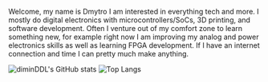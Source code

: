 Welcome, my name is Dmytro I am interested in everything tech and more. I mostly do digital electronics with microcontrollers/SoCs, 3D printing, and software development. Often I venture out of my comfort zone to learn something new, for example right now I am improving my analog and power electronics skills as well as learning FPGA development. If I have an internet connection and time I can pretty much make anything.

![diminDDL's GitHub stats](https://github-readme-stats.vercel.app/api?username=diminDDL&show_icons=true&theme=codeSTACKr)
![Top Langs](https://github-readme-stats.vercel.app/api/top-langs/?username=diminDDL&layout=compact&theme=codeSTACKr)
<!--
**diminDDL/diminDDL** is a ✨ _special_ ✨ repository because its `README.md` (this file) appears on your GitHub profile.

Here are some ideas to get you started:

- 🔭 I’m currently working on ...
- 🌱 I’m currently learning ...
- 👯 I’m looking to collaborate on ...
- 🤔 I’m looking for help with ...
- 💬 Ask me about ...
- 📫 How to reach me: ...
- 😄 Pronouns: ...
- ⚡ Fun fact: ...
-->
